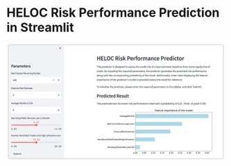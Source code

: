 # HELOC Risk Performance Prediction in Streamlit
![Interface Overview](https://github.com/ChelsaWen/HELOC_Risk_Performance_Prediction_Streamlit/blob/main/Interface.png)
